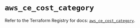 # `aws_ce_cost_category`

Refer to the Terraform Registry for docs: [`aws_ce_cost_category`](https://registry.terraform.io/providers/hashicorp/aws/5.74.0/docs/resources/ce_cost_category).
